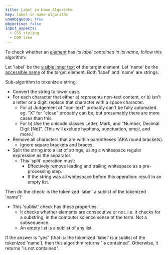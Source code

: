 ```yaml
---
title: Label in Name Algorithm
key: label-in-name-algorithm
unambiguous: true
objective: false
input_aspects:
  - CSS styling
  - DOM tree
---
```


To check whether an [element][] has <dfn>its label contained in its name</dfn>, follow this algorithm:

Let 'label' be the [visible inner text][] of the target element.  Let 'name' be the [accessible name][] of the target element.  Both 'label' and 'name' are strings.

Sub-algorithm to tokenize a string:

- Convert the string to lower case.
- For each character that either a) represents non-text content, or b) isn't a letter or a digit: replace that character with a space character.
    - For a) Judgement of "non-text" probably can't be fully automated. eg. "X" for "close" probably can be, but presumably there are more cases than this.
    - For b) Use the unicode classes Letter, Mark, and "Number, Decimal Digit [Nd]". (This will exclude hyphens, punctuation, emoji, and more.)
- Remove all characters that are within parentheses (AKA round brackets).
    - Ignore square brackets and braces.
- Split the string into a list of strings, using a whitespace regular expression as the separator.
    - This 'split' operation must:
        - Effectively remove leading and trailing whitespace as a pre-processing step.
        - If the string was all whitespace before this operation: result in an empty list.

Then do the check: is the tokenized 'label' a sublist of the tokenized 'name'?
- This 'sublist' check has these properties:
    - It checks whether elements are consecutive or not. i.e. it checks for a substring, in the computer science sense of the term. Not a subsequence.
    - An empty list is a sublist of any list.

If the answer is "yes" (that is: the tokenized 'label' is a sublist of the tokenized 'name'), then this algorithm returns "is contained".  Otherwise, it returns "is not contained".

[accessible name]: #accessible-name 'Definition of accessible name'
[visible inner text]: #visible-inner-text 'Definition of Visible inner text'
[element]: https://dom.spec.whatwg.org/#element
